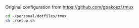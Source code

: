 Original configuration from https://github.com/gpakosz/.tmux

```bash
cd ~/personal/dotfiles/tmux
sh ./setup.sh
```
